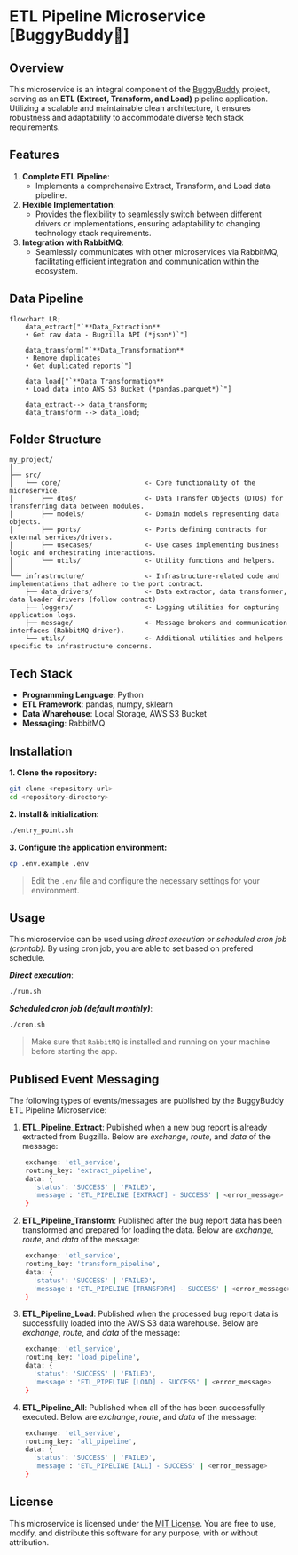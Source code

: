 # **ETL Pipeline Microservice [BuggyBuddy🐞]**

## Overview

This microservice is an integral component of the [BuggyBuddy](http://example.com) project, serving as an **ETL (Extract, Transform, and Load)** pipeline application. Utilizing a scalable and maintainable clean architecture, it ensures robustness and adaptability to accommodate diverse tech stack requirements.

## Features

1. **Complete ETL Pipeline**:
   - Implements a comprehensive Extract, Transform, and Load data pipeline.
2. **Flexible Implementation**:
   - Provides the flexibility to seamlessly switch between different drivers or implementations, ensuring adaptability to changing technology stack requirements.
3. **Integration with RabbitMQ**:
   - Seamlessly communicates with other microservices via RabbitMQ, facilitating efficient integration and communication within the ecosystem.

## Data Pipeline

```mermaid
flowchart LR;
    data_extract["`**Data_Extraction**
    • Get raw data - Bugzilla API (*json*)`"]

    data_transform["`**Data_Transformation**
    • Remove duplicates
    • Get duplicated reports`"]

    data_load["`**Data_Transformation**
    • Load data into AWS S3 Bucket (*pandas.parquet*)`"]

    data_extract--> data_transform;
    data_transform --> data_load;
```

## Folder Structure


```
my_project/
│
├── src/
│   └── core/                     <- Core functionality of the microservice.
│       ├── dtos/                 <- Data Transfer Objects (DTOs) for transferring data between modules.
│       ├── models/               <- Domain models representing data objects.
│       ├── ports/                <- Ports defining contracts for external services/drivers.
│       ├── usecases/             <- Use cases implementing business logic and orchestrating interactions.
│       └── utils/                <- Utility functions and helpers.
│
└── infrastructure/               <- Infrastructure-related code and implementations that adhere to the port contract.
    ├── data_drivers/             <- Data extractor, data transformer, data loader drivers (follow contract)
    ├── loggers/                  <- Logging utilities for capturing application logs.
    ├── message/                  <- Message brokers and communication interfaces (RabbitMQ driver).
    └── utils/                    <- Additional utilities and helpers specific to infrastructure concerns.
```


## Tech Stack

- **Programming Language**: Python
- **ETL Framework**: pandas, numpy, sklearn
- **Data Wharehouse**: Local Storage, AWS S3 Bucket
- **Messaging**: RabbitMQ

## Installation

**1. Clone the repository:**

```bash
git clone <repository-url>
cd <repository-directory>
```

**2. Install & initialization:**

```bash
./entry_point.sh
```

**3. Configure the application environment:**

```bash
cp .env.example .env
```

> Edit the `.env` file and configure the necessary settings for your environment.

## Usage

This microservice can be used using *direct execution* or *scheduled cron job (crontab)*. By using cron job, you are able to set based on prefered schedule.

**_Direct execution_**:

```bash
./run.sh
```

**_Scheduled cron job (default monthly)_**:

```bash
./cron.sh
```

> Make sure that `RabbitMQ` is installed and running on your machine before starting the app.

## Publised Event Messaging

The following types of events/messages are published by the BuggyBuddy ETL Pipeline Microservice:

1. **ETL_Pipeline_Extract**: Published when a new bug report is already extracted from Bugzilla. Below are *exchange*, *route*, and *data* of the message:

```bash
    exchange: 'etl_service',
    routing_key: 'extract_pipeline',
    data: {
      'status': 'SUCCESS' | 'FAILED',
      'message': 'ETL_PIPELINE [EXTRACT] - SUCCESS' | <error_message>
    }
```

2. **ETL_Pipeline_Transform**: Published after the bug report data has been transformed and prepared for loading the data. Below are *exchange*, *route*, and *data* of the message:

```bash
    exchange: 'etl_service',
    routing_key: 'transform_pipeline',
    data: {
      'status': 'SUCCESS' | 'FAILED',
      'message': 'ETL_PIPELINE [TRANSFORM] - SUCCESS' | <error_message>
    }
```

3. **ETL_Pipeline_Load**: Published when the processed bug report data is successfully loaded into the AWS S3 data warehouse. Below are *exchange*, *route*, and *data* of the message:

```bash
    exchange: 'etl_service',
    routing_key: 'load_pipeline',
    data: {
      'status': 'SUCCESS' | 'FAILED',
      'message': 'ETL_PIPELINE [LOAD] - SUCCESS' | <error_message>
    }
```

4. **ETL_Pipeline_All**: Published when all of the has been successfully executed. Below are *exchange*, *route*, and *data* of the message:

```bash
    exchange: 'etl_service',
    routing_key: 'all_pipeline',
    data: {
      'status': 'SUCCESS' | 'FAILED',
      'message': 'ETL_PIPELINE [ALL] - SUCCESS' | <error_message>
    }
```

## License

This microservice is licensed under the [MIT License](LICENSE). You are free to use, modify, and distribute this software for any purpose, with or without attribution.

